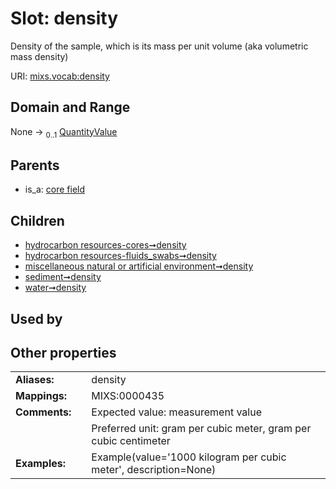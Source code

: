 
# Slot: density


Density of the sample, which is its mass per unit volume (aka volumetric mass density)

URI: [mixs.vocab:density](https://w3id.org/mixs/vocab/density)


## Domain and Range

None &#8594;  <sub>0..1</sub> [QuantityValue](QuantityValue.md)

## Parents

 *  is_a: [core field](core_field.md)

## Children

 *  [hydrocarbon resources-cores➞density](hydrocarbon_resources_cores_density.md)
 *  [hydrocarbon resources-fluids_swabs➞density](hydrocarbon_resources_fluids_swabs_density.md)
 *  [miscellaneous natural or artificial environment➞density](miscellaneous_natural_or_artificial_environment_density.md)
 *  [sediment➞density](sediment_density.md)
 *  [water➞density](water_density.md)

## Used by


## Other properties

|  |  |  |
| --- | --- | --- |
| **Aliases:** | | density |
| **Mappings:** | | MIXS:0000435 |
| **Comments:** | | Expected value: measurement value |
|  | | Preferred unit: gram per cubic meter, gram per cubic centimeter |
| **Examples:** | | Example(value='1000 kilogram per cubic meter', description=None) |


